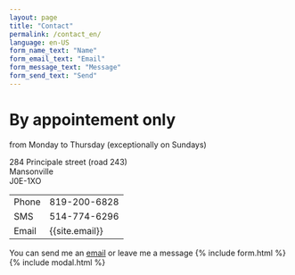 ```yaml
---
layout: page
title: "Contact"
permalink: /contact_en/
language: en-US
form_name_text: "Name"
form_email_text: "Email"
form_message_text: "Message"
form_send_text: "Send"
---
```

<h1>By appointement only</h1>

from Monday to Thursday (exceptionally on Sundays)

284 Principale street (road 243)<br/>
Mansonville<br/>
J0E-1XO <br/>

<table>
    <tr>
        <td>Phone</td>
        <td>819-200-6828</td>
    </tr>
    <tr>
        <td>SMS</td>
        <td>514-774-6296</td>
    </tr>    
    <tr>
        <td>Email</td>
        <td>{{site.email}}</td>
    </tr>
</table>

You can send me an [email](mailto:{{site.email}}) or leave me a message
{% include form.html %}
{% include modal.html %}
